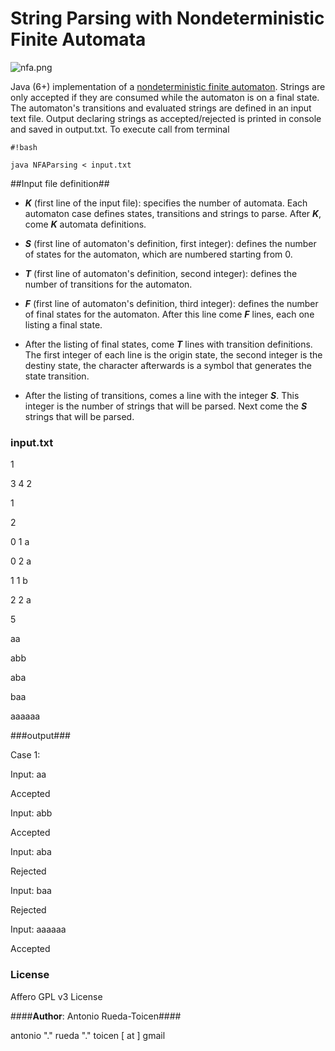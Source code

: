 # **String Parsing with Nondeterministic Finite Automata** #

![nfa.png](https://bitbucket.org/repo/rndAKA/images/3388128771-nfa.png)

Java (6+) implementation of a [nondeterministic finite automaton](http://en.wikipedia.org/wiki/Nondeterministic_finite_automaton).  Strings are only accepted if they are consumed while the automaton is on a final state. The automaton's transitions and evaluated strings are defined in an input text file. Output declaring strings as accepted/rejected is printed in console and saved in output.txt. To execute call from terminal

```
#!bash

java NFAParsing < input.txt
```

##Input file definition##
* ***K*** (first line of the input file): specifies the number of automata. Each automaton case defines states, transitions and strings to parse. After ***K***, come ***K*** automata definitions. 

* ***S*** (first line of automaton's definition, first integer): defines the number of states for the automaton, which are numbered starting from 0.  

* ***T***  (first line of automaton's definition, second integer): defines the number of transitions for the automaton.

*  ***F*** (first line of automaton's definition, third integer): defines the number of final states for the automaton. After this line come ***F*** lines, each one listing a final state.

* After the listing of final states, come ***T*** lines with transition definitions. The first integer of each line is the origin state, the second integer is the destiny state, the character afterwards is a symbol that generates the state transition. 

* After the listing of transitions, comes a line with the integer ***S***. This integer is the number of strings that will be parsed. Next come the ***S*** strings that will be parsed. 

### input.txt ###
1  

3 4 2  

1  

2  

0 1 a  

0 2 a 

1 1 b  

2 2 a  

5 

aa  

abb  

aba 

baa  

aaaaaa 

###output###

Case 1:

Input: aa

Accepted


Input: abb

Accepted


Input: aba

Rejected


Input: baa

Rejected


Input: aaaaaa

Accepted


### License ###

Affero GPL v3 License

####**Author**: Antonio Rueda-Toicen####

antonio "." rueda "." toicen [ at ] gmail